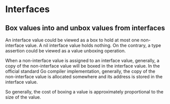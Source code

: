 # Interfaces

## Box values into and unbox values from interfaces

An interface value could be viewed as a box to hold at most one non-interface value. A nil interface value holds nothing. On the contrary, a type assertion could be viewed as a value unboxing operation.

When a non-interface value is assigned to an interface value, generally, a copy of the non-interface value will be boxed in the interface value. In the official standard Go compiler implementation, generally, the copy of the non-interface value is allocated somewhere and its address is stored in the interface value.

So generally, the cost of boxing a value is approximately proportional to the size of the value.
